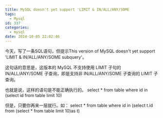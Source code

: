 ```yaml
---
title: MySQL doesn't yet support 'LIMIT & IN/ALL/ANY/SOME
tags:
  - Mysql
id: 337
categories:
  - mysql
date: 2014-10-05 22:02:46
---
```


今天，写了一条SQL语句，但提示This version of MySQL doesn't yet support 'LIMIT &amp; IN/ALL/ANY/SOME subquery'。

这句话的意思是，这版本的 MySQL 不支持使用 LIMIT 子句的 IN/ALL/ANY/SOME 子查询，即是支持非 IN/ALL/ANY/SOME 子查询的 LIMIT 子查询。

也就是说，这样的语句是不能正确执行的。 select * from table where id in (select id from table limit 10)

但是，只要你再来一层就行。如： select * from table where id in (select t.id from (select * from table limit 10)as t)